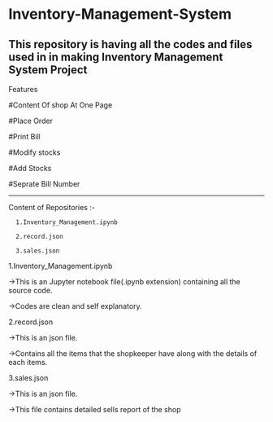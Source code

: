 # Inventory-Management-System
This repository is having all the codes and files used in in making Inventory Management System Project
----------------------------------------------------------------------------------------------------------
Features

#Content Of shop At One Page

#Place Order

#Print Bill

#Modify stocks

#Add Stocks

#Seprate Bill Number

------------------------------------------------------------------------------------------------------------
Content of Repositories :-

      1.Inventory_Management.ipynb

      2.record.json

      3.sales.json
                          
1.Inventory_Management.ipynb

   ->This is an Jupyter notebook file(.ipynb extension) containing all the source code.
   
   ->Codes are clean and self explanatory.
   
2.record.json

  ->This is an json file.
  
  ->Contains all the items that the shopkeeper have along with the details of each items. 
  
3.sales.json

  ->This is an json file.
  
  ->This file contains detailed sells report of the shop
